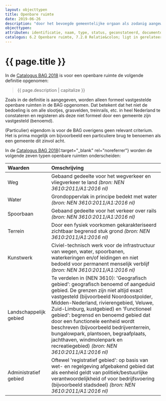```yaml
---
layout: objecttypen
title: Openbare ruimte
date: 2019-06-26
description: "door het bevoegde gemeentelijke orgaan als zodanig aangewezen en van een naam voorziene buitenruimte die binnen één woonplaats is gelegen"
objecttypen:
attributen: identificatie, naam, type, status, geconstateerd, documentdatum, documentnummer
catalogus: 6.2 Openbare ruimte, 7.2.8 Relatie&colon; ligt in gerelateerde woonplaats, 10.3 Vaststelling van openbare ruimten
---
```


# {{ page.title }}
In de [Catalogus BAG 2018]({{-site.baseurl-}}/beleidskaders/catalogus-bag-2018 "Catalogus BAG 2018") is voor een openbare ruimte de volgende definitie opgenomen:
>{{ page.description | capitalize }}

Zoals in de definitie is aangegeven, worden alleen formeel vastgestelde openbare ruimten in de BAG opgenomen. Dat betekent dat het niet de bedoeling is om alle slootjes, grasvelden, treinrails, etc. in heel Nederland te constateren en registeren als deze niet formeel door een gemeente zijn vastgesteld (benoemd).

(Particulier) eigendom is voor de BAG overigens geen relevant criterium. Het is prima mogelijk om bijvoorbeeld een particuliere brug te benoemen als een gemeente dit zinvol acht.

In de [Catalogus BAG 2018](https://imbag.github.io/catalogus/hoofdstukken/domeinwaarden#89-typeopenbareruimte){:target="_blank" rel="noreferrer"} worden de volgende zeven typen openbare ruimten onderscheiden:

|Waarden |Omschrijving |
|:--- |:--- |
| Weg | Gebaand gedeelte voor het wegverkeer en vliegverkeer te land _(bron: NEN 3610:2011/A1:2016 nl)_ |
| Water | Grondoppervlak in principe bedekt met water _(bron: NEN 3610:2011/A1:2016 nl)_ |
| Spoorbaan | Gebaand gedeelte voor het verkeer over rails _(bron: NEN 3610:2011/A1:2016 nl)_ |
| Terrein | Door een fysiek voorkomen gekarakteriseerd zichtbaar begrensd stuk grond _(bron: NEN 3610:2011/A1:2016 nl)_ |
| Kunstwerk | Civiel-technisch werk voor de infrastructuur van wegen, water, spoorbanen, waterkeringen en/of leidingen en niet bedoeld voor permanent menselijk verblijf _(bron: NEN 3610:2011/A1:2016 nl)_ |
| Landschappelijk gebied | Te verdelen in (NEN 3610): 'Geografisch gebied': geografisch benoemd of aangeduid gebied. De grenzen zijn niet altijd exact vastgesteld (bijvoorbeeld Noordoostpolder, Midden-Nederland, rivierengebied, Veluwe, Zuid-Limburg, kustgebied) en 'Functioneel gebied': begrensd en benoemd gebied dat door een functionele eenheid wordt beschreven (bijvoorbeeld bedrijventerrein, bungalowpark, plantsoen, begraafplaats, jachthaven, windmolenpark en recreatiegebied) _(bron: NEN 3610:2011/A1:2016 nl)_ |
| Administratief gebied | Oftewel 'registratief gebied': op basis van wet- en regelgeving afgebakend gebied dat als eenheid geldt van politiek/bestuurlijke verantwoordelijkheid of voor bedrijfsvoering (bijvoorbeeld stadsdeel) _(bron: NEN 3610:2011/A1:2016 nl)_ |
